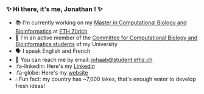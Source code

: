 ### :sparkles: Hi there, it's me, Jonathan ! :sparkles:

- :books: I’m currently working on my [Master in Computational Biology and Bioinformatics](https://cbb.ethz.ch/) at [ETH Zürich](https://ethz.ch/en.html)
- :busts_in_silhouette: I'm an active member of the [Committee for Computational Biology and Bioinformatics students](https://vis.ethz.ch/en/about/committees/ccbb) of my University
- :speaking_head: I speak English and French
- :email: You can reach me by email: <johaab@student.ethz.ch>
- :fa-linkedin: Here's my [Linkedin](https://www.linkedin.com/in/jonathan-haab/)
- :fa-globe: Here's my [website](https://johaab.github.io/)
- :droplet: Fun fact: my country has ~7,000 lakes, that's enough water to develop fresh ideas!
